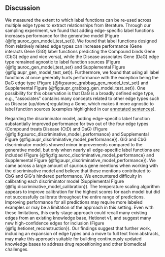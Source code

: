 ## Discussion

We measured the extent to which label functions can be re-used across multiple edge types to extract relationships from literature.
Through our sampling experiment, we found that adding edge-specific label functions increases performance for the generative model (Figure {@fig:auroc_gen_model_test_set}).
We found that label functions designed from relatively related edge types can increase performance (Gene interacts Gene (GiG) label functions predicting the Compound binds Gene (CbG) edge and vice versa), while the Disease associates Gene (DaG) edge type remained agnostic to label function sources (Figure {@fig:auroc_gen_model_test_set} and Supplemental Figure {@fig:aupr_gen_model_test_set}).
Furthermore, we found that using all label functions at once generally hurts performance with the exception being the DaG edge type (Figure {@fig:auroc_grabbag_gen_model_test_set} and Supplemental Figure {@fig:aupr_grabbag_gen_model_test_set}).
One possibility for this observation is that DaG is a broadly defined edge type, e.g., "associates" contains many concepts related to other edge types such as Disease (up/down)regulating a Gene, which makes it more agnostic to label function sources (examples highlighted in our [annotated sentences](https://github.com/greenelab/text_mined_hetnet_manuscript/tree/master/supplementary_materials/annotated_sentences)).  

Regarding the discriminator model, adding edge-specific label function substantially improved performance for two out of the four edge types (Compound treats Disease (CtD) and DaG) (Figure {@fig:fig:auroc_discriminative_model_performance} and Supplemental Figure {@fig:aupr_discriminative_model_performance}). 
GiG and CbG discriminator models showed minor improvements compared to the generative model, but only when nearly all edge-specific label functions are included (Figure {@fig:fig:auroc_discriminative_model_performance} and Supplemental Figure {@fig:aupr_discriminative_model_performance}).
We came across a large amount of spurious gene mentions when working with the discriminative model and believe that these mentions contributed to CbG and GiG's hindered performance.
We encountered difficulty in calibrating each discriminator model (Supplemental Figure {@fig:discriminative_model_calibration}).
The temperature scaling algorithm appears to improve calibration for the highest scores for each model but did not successfully calibrate throughout the entire range of predictions. 
Improving performance for all predictions may require more labeled examples or may be a limitation of the approach in this setting.
Even with these limitations, this early-stage approach could recall many existing edges from an existing knowledge base, Hetionet v1, and suggest many new high-confidence edges for inclusion (Figure {@fig:hetionet_reconstruction}).
Our findings suggest that further work, including an expansion of edge types and a move to full text from abstracts, may make this approach suitable for building continuously updated knowledge bases to address drug repositioning and other biomedical challenges.  
 
